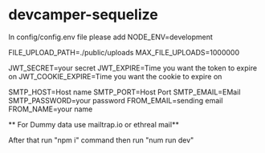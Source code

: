 # devcamper-sequelize

In config/config.env file please add
NODE_ENV=development

FILE_UPLOAD_PATH=./public/uploads
MAX_FILE_UPLOADS=1000000   

JWT_SECRET=your secret
JWT_EXPIRE=Time you want the token to expire on
JWT_COOKIE_EXPIRE=Time you want the cookie to expire on


SMTP_HOST=Host name
SMTP_PORT=Host Port
SMTP_EMAIL=EMail
SMTP_PASSWORD=your password
FROM_EMAIL=sending email
FROM_NAME=your name

** For Dummy data use mailtrap.io or ethreal mail**


After that run "npm i" command then  run "num run dev"

